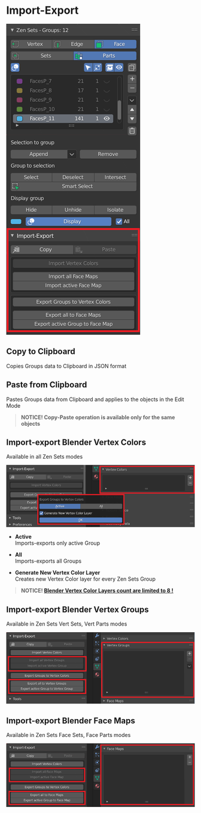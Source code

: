 # Import-Export
![n_panel_imp_exp](img/screen/n_panel/n_panel_imp_exp.png)

## Copy to Clipboard
Copies Groups data to Clipboard in JSON format

## Paste from Clipboard
Pastes Groups data from Clipboard and applies to the objects in the Edit Mode

> **NOTICE! Copy-Paste operation is available only for the same objects**

## Import-export Blender Vertex Colors
Available in all Zen Sets modes

![export_vertex_colors](img/screen/imp_exp/export_vertex_colors.png)

- **Active** <br/>
Imports-exports only active Group

- **All** <br/>
Imports-exports all Groups

- **Generate New Vertex Color Layer** <br/>
Creates new Vertex Color layer for every Zen Sets Group

> **NOTICE! [Blender Vertex Color Layers count are limited to 8 !](https://blender.stackexchange.com/questions/166257/are-vertex-color-layers-limited-to-8)**

## Import-export Blender Vertex Groups
Available in Zen Sets Vert Sets, Vert Parts modes

![export_vertex_groups](img/screen/imp_exp/export_vertex_groups.png)

## Import-export Blender Face Maps
Available in Zen Sets Face Sets, Face Parts modes

![export_face_maps](img/screen/imp_exp/export_face_maps.png)
